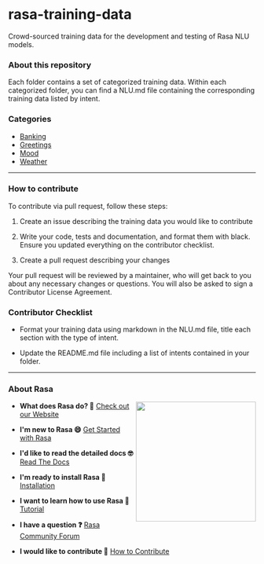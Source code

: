 # rasa-training-data
Crowd-sourced training data for the development and testing of Rasa NLU models. 

### About this repository 

Each folder contains a set of categorized training data. Within each categorized folder, you can find a NLU.md file containing the corresponding training data listed by intent. 

### Categories 

* [Banking](https://github.com/RasaHQ/rasa-training-data/tree/master/banking)
* [Greetings](https://github.com/RasaHQ/rasa-training-data/tree/master/greetings)
* [Mood](https://github.com/RasaHQ/rasa-training-data/tree/master/mood)
* [Weather](https://github.com/RasaHQ/rasa-training-data/tree/master/weather)

---  

### How to contribute

To contribute via pull request, follow these steps:

1. Create an issue describing the training data you would like to contribute 

2. Write your code, tests and documentation, and format them with black. Ensure you updated everything on the contributor checklist. 

3. Create a pull request describing your changes

Your pull request will be reviewed by a maintainer, who will get back to you about any necessary changes or questions. You will also be asked to sign a Contributor License Agreement.

### Contributor Checklist

* Format your training data using markdown in the NLU.md file, title each section with the type of intent. 

* Update the README.md file including a list of intents contained in your folder.  

---  

### About Rasa

<img align="right" height="244" src="https://i.imgur.com/YR7ziAx.png">

- **What does Rasa do? 🤔**
  [Check out our Website](https://rasa.com/)

- **I'm new to Rasa 😄**
  [Get Started with Rasa](https://rasa.com/docs/getting-started/)

- **I'd like to read the detailed docs 🤓**
  [Read The Docs](https://rasa.com/docs/)

- **I'm ready to install Rasa 🚀**
  [Installation](https://rasa.com/docs/rasa/user-guide/installation/)

- **I want to learn how to use Rasa 🚀**
  [Tutorial](https://rasa.com/docs/rasa/user-guide/rasa-tutorial/)

- **I have a question ❓**
  [Rasa Community Forum](https://forum.rasa.com/)

- **I would like to contribute 🤗**
  [How to Contribute](#how-to-contribute)
